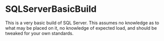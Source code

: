 # SQLServerBasicBuild
This is a very basic build of SQL Server. This assumes no knowledge as to what may be placed on it, no knowledge of expected load, and should be tweaked for your own standards.
